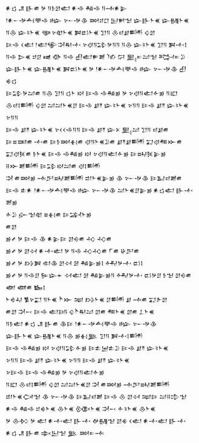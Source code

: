 <div class='block'>
<div class='line'>𒀭𒌓 𒂗 𒃲𒌑 𒃻 𒀀𒊩𒇻𒅗 𒀭𒈾 𒄀𒈾 𒀀𒁄𒀭𒉌</div>
<div class='line'>𒁹𒀭𒀸𒋩𒋀𒋧𒈾 𒈗 𒆳𒀸𒋩𒆠 𒇷𒄑𒆸 𒌨𒂍𒈠 𒇽𒃲𒈨𒌍 𒇽𒉆𒈨𒌍</div>
<div class='line'>𒀀𒁲 𒇽𒂟𒈨𒌍 𒀲𒆳𒊏𒈨𒌍 𒀉𒆗𒈨𒌍 𒋛𒀀 𒊮𒁀𒋗𒌦 𒌒𒇻</div>
<div class='line'>𒄿𒈾 𒌋𒅗 𒁹𒅗𒊍𒋫𒊑𒋾 𒆳𒋼𒀀𒁉𒃻𒀀𒀀 𒀀𒁲 𒇽𒂟𒈨𒌍 𒋛𒀀 𒀉𒋾𒋙</div>
<div class='line'>𒀀𒈾 𒆕𒌍 𒄑𒆪 𒉠 𒀞 𒀀𒈾 𒌷𒅗𒊓𒋢 𒇺𒁓 𒁶 𒅅𒋰𒁺𒈠 𒅋𒋰𒊒</div>
<div class='line'>𒇽𒃲𒈨𒌍 𒇽𒉆𒈨𒌍 𒀉𒆗𒈨𒌍 𒃻 𒁹𒀭𒀸𒋩𒋀𒋧𒈾 𒈗 𒆳𒀸𒋩𒆠 𒌷 𒄯𒌓</div>
<div class='line'>𒄿𒁉𒃻𒁺𒌑 𒀀𒁲 𒋛𒀀 𒌓𒈨 𒊭 𒄿𒈾 𒈾𒄀𒂊 𒃻 𒆳𒋼𒀀𒅗𒅆𒂊 𒀀𒊬</div>
<div class='line'>𒊮𒁀𒋙𒌦 𒌒𒇻 𒁺𒁺𒈨𒌍𒆪 𒄿𒈾 𒋗𒈫 𒇽𒂟𒈨𒌍 𒆳𒀀𒀀 𒄿𒈾 𒋗𒈫 𒇽𒂟𒈨𒌍 𒆳𒀀𒀀</div>
<div class='line'>𒄿𒈾 𒋗𒈫 𒇽𒂟𒈨𒌍 𒆳𒌋𒌋𒈾𒀀𒀀 𒄿𒈾 𒋗𒈫 𒇽𒉽 𒅅𒁺 𒋛𒀀 𒁀𒋗𒌑</div>
<div class='line'>𒄿𒊺𒌅𒌑 𒋾𒌑 𒄿𒊩𒇷𒈬𒌑 𒋼𒀀𒈨𒌍𒊒𒌑 𒋗𒈫𒋗𒌦 𒍑𒋼𒍣𒁍𒌑</div>
<div class='line'>𒍑𒋼𒍮𒌑 𒊩𒈨𒌍 𒄿𒈾 𒈾𒄀𒂊 𒊭 𒆳𒋼𒀀𒅗𒅆𒂊 𒄿𒊻𒍮𒉌𒂊</div>
<div class='line'>𒍝𒁍𒋢𒌦 𒄿𒁉𒊭𒁺𒌑 𒋼𒋙𒌦</div>
<div class='line'>𒋫 𒌑𒇷𒂊 𒁄𒂅𒊻𒋢𒌦 𒄥𒈨𒌍𒉌𒂊 𒆠 𒆳𒀸𒋩𒆠 𒄿𒆏𒁀𒋢𒌑</div>
<div class='line'>𒄿𒈾 𒉺𒀭 𒁹𒀭𒀸𒋩𒋀𒋧𒈾 𒈗 𒆳𒀸𒋩𒆠 𒁺𒈨𒌍𒆪𒉌𒂊 𒀭𒌓𒅗 𒃲𒋾 𒍪𒂊</div>
<div class='line'>𒅆𒊒 𒅎𒈠𒊏 𒊺𒈬𒌑 𒄿𒋆𒈨𒂊</div>
<div class='line'>𒌑𒇻</div>
<div class='line'>𒂊𒍦 𒃻 𒄿𒈾 𒆠 𒀭𒉌𒄿 𒇻𒀪𒌑 𒈧 𒈧𒌑</div>
<div class='line'>𒂊𒍦 𒃻 𒇻𒀴 𒀭𒋾𒅗 𒃻 𒀀𒈾 𒈧𒈧𒌑 𒇲𒌑 𒄩𒂅𒌑</div>
<div class='line'>𒂊𒍦 𒃻 𒋳𒀉 𒊕𒆠 𒇻𒀴 𒌆 𒄀𒉌𒂊𒋙 𒅈𒃻𒋾 𒆗𒋙</div>
<div class='line'>𒂊𒍦 𒃻 𒀀𒈾𒆪 𒌉𒇽𒄬 𒀴𒅗 𒌆 𒄀𒉌𒂊𒀀 𒅈𒃻𒋾 𒆗𒃻𒆪 𒊩𒈠 𒇻𒀪𒌑 𒅥 𒅘𒌑 𒋁𒋙</div>
<div class='line'>𒈨𒄴𒄷 𒍥𒆳𒂷 𒀀𒈨𒌍 𒋻𒁍 𒉈 𒋳𒈨𒌍 𒆪𒌦 𒋗 𒁄𒌑 𒍑𒉿𒇻</div>
<div class='line'>𒌑𒇻 𒋫𒁁 𒄿𒈾 𒅗𒅀 𒌒𒋻𒊑𒁺 𒇻𒌑 𒍣𒈨𒌍 𒇻𒌑 𒁇𒈨𒌍</div>
<div class='line'>𒀀𒊩𒅗 𒀭𒌓 𒂗 𒃲𒌑 𒆠𒄿 𒁹𒀭𒀸𒋩𒋀𒋧𒈾 𒈗 𒆳𒀸𒋩𒆠</div>
<div class='line'>𒇽𒃲𒈨𒌍 𒇽𒉆𒈨𒌍 𒀀𒁲 𒂊𒈬𒆥 𒋛𒀀 𒀉𒋾𒋙𒌦</div>
<div class='line'>𒄿𒈾 𒈾𒄀𒂊 𒊭 𒆳𒋼𒀀𒁉𒅆𒂊 𒄿𒉺𒅁𒉺𒊒 𒄿𒈾 𒋗𒈫 𒇽𒂟𒈨𒌍</div>
<div class='line'>𒆳𒀀𒀀 𒄿𒈾 𒋗𒈫 𒇽𒂟𒈨𒌍 𒆳𒀀𒀀 𒄿𒈾 𒋗𒈫 𒇽𒂟𒈨𒌍</div>
<div class='line'>𒆳𒄿𒈾 𒄿𒈾 𒈾𒄀𒂊 𒃻 𒆳𒋼𒀀𒅗𒅆𒂊</div>
<div class='line'>𒀀𒊬 𒊮𒁀𒋙𒌦 𒌒𒇻 𒁺𒁺𒈨𒌍𒆪 𒋫 𒌑𒇷𒂊 𒁄𒂅𒊻𒋢𒌦</div>
<div class='line'>𒄥𒈨𒌍𒉏𒈠 𒆠 𒆳𒀸𒋩𒆠 𒄿𒆏𒁀𒋢 𒄿𒈾 𒊮 𒇻𒀴 𒉈𒄿 𒁺𒍝𒄠𒈠</div>
<div class='line'>𒀭𒈾 𒄀𒈾 𒄑𒄯𒈨𒌍 𒁲𒈨𒌍 𒍜𒈨𒌍 𒋫𒁁 𒅆𒂟𒈨𒌍 𒁲𒈨𒌍</div>
<div class='line'>𒃻 𒁲𒁴 𒃻 𒅗 𒀭𒋾𒅗 𒃲𒋾 𒉻𒉆𒈠 𒇻𒄯 𒌋𒅗 𒀭𒋾𒅗 𒃲𒋾</div>
<div class='line'>𒀭𒌓 𒂗 𒃲𒌑 𒇸𒌨𒈠 𒆥 𒇷𒋰𒁄</div>
</div>